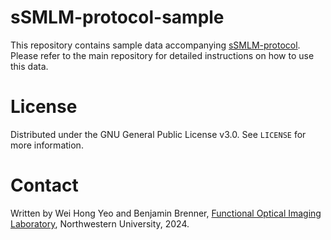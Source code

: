 # sSMLM-protocol-sample

This repository contains sample data accompanying [sSMLM-protocol](https://github.com/FOIL-NU/sSMLM-protocol). Please refer to the main repository for detailed instructions on how to use this data.

# License
Distributed under the GNU General Public License v3.0. See `LICENSE` for more information.

# Contact
Written by Wei Hong Yeo and Benjamin Brenner, [Functional Optical Imaging Laboratory](https://foil.northwestern.edu), Northwestern University, 2024.

